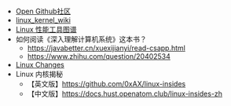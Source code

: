 # <!-- {docsify-ignore-all} -->
* [Open Github社区](https://open.itc.cn/)
* [linux_kernel_wiki](https://github.com/0voice/linux_kernel_wiki)
* [Linux 性能工具图谱](https://www.brendangregg.com/linuxperf.html)
* 如何阅读《深入理解计算机系统》这本书？
  - https://javabetter.cn/xuexijianyi/read-csapp.html
  - https://www.zhihu.com/question/20402534
* [Linux Changes](https://kernelnewbies.org/LinuxChanges)
* Linux 内核揭秘
  -  【英文版】https://github.com/0xAX/linux-insides
  -  【中文版】https://docs.hust.openatom.club/linux-insides-zh

